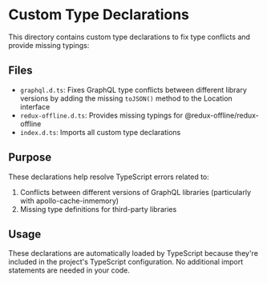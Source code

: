 # Custom Type Declarations

This directory contains custom type declarations to fix type conflicts and provide missing typings:

## Files

- `graphql.d.ts`: Fixes GraphQL type conflicts between different library versions by adding the missing `toJSON()` method to the Location interface
- `redux-offline.d.ts`: Provides missing typings for @redux-offline/redux-offline
- `index.d.ts`: Imports all custom type declarations

## Purpose

These declarations help resolve TypeScript errors related to:

1. Conflicts between different versions of GraphQL libraries (particularly with apollo-cache-inmemory)
2. Missing type definitions for third-party libraries

## Usage

These declarations are automatically loaded by TypeScript because they're included in the project's TypeScript configuration. No additional import statements are needed in your code.